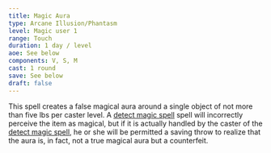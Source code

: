 ```yaml
---
title: Magic Aura
type: Arcane Illusion/Phantasm
level: Magic user 1
range: Touch
duration: 1 day / level
aoe: See below
components: V, S, M
cast: 1 round
save: See below
draft: false
---
```


This spell creates a false magical aura around a single object of not more than five lbs per caster level. A [detect magic spell](/srd/spells/magic-user/detect-magic) spell will incorrectly perceive the item as magical, but if it is actually handled by the caster of the [detect magic spell](/srd/spells/magic-user/detect-magic), he or she will be permitted a saving throw to realize that the aura is, in fact, not a true magical aura but a counterfeit.